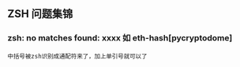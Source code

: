 ## ZSH 问题集锦

### zsh: no matches found: xxxx 如 eth-hash[pycryptodome]

    中括号被zsh识别成通配符来了，加上单引号就可以了
